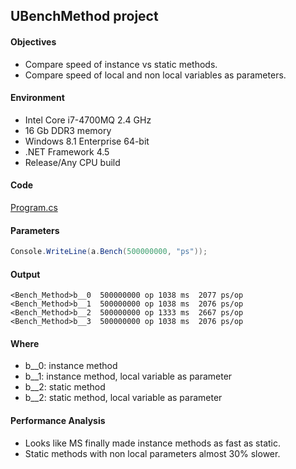 ## UBenchMethod project

#### Objectives

 - Compare speed of instance vs static methods.
 - Compare speed of local and non local variables as parameters.

#### Environment

 - Intel Core i7-4700MQ 2.4 GHz
 - 16 Gb DDR3 memory
 - Windows 8.1 Enterprise 64-bit
 - .NET Framework 4.5
 - Release/Any CPU build
 
#### Code

[Program.cs](Program.cs)

#### Parameters

```c#
Console.WriteLine(a.Bench(500000000, "ps")); 
```
 
#### Output

```
<Bench_Method>b__0  500000000 op 1038 ms  2077 ps/op
<Bench_Method>b__1  500000000 op 1038 ms  2076 ps/op
<Bench_Method>b__2  500000000 op 1333 ms  2667 ps/op
<Bench_Method>b__3  500000000 op 1038 ms  2076 ps/op
```
#### Where

 - b__0: instance method 
 - b__1: instance method, local variable as parameter
 - b__2: static method
 - b__2: static method, local variable as parameter
 
#### Performance Analysis

 - Looks like MS finally made instance methods as fast as static.
 - Static methods with non local parameters almost 30% slower.



